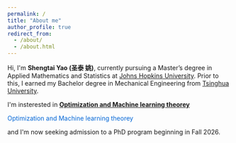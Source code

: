 ```yaml
---
permalink: /
title: "About me"
author_profile: true
redirect_from: 
  - /about/
  - /about.html
---
```


Hi, I'm **Shengtai Yao (圣泰 姚)**, currently pursuing a Master’s degree in Applied Mathematics and Statistics at [Johns Hopkins University](https://www.jhu.edu/). Prior to this, I earned my Bachelor degree in Mechanical Engineering from [Tsinghua University](https://www.tsinghua.edu.cn/en/). 

I'm insterested in [**Optimization and Machine learning theorey**](#) 

<a href="#" style="color: #0366d6; text-decoration: none; cursor: default;">
Optimization and Machine learning theorey
</a> 

and I'm now seeking admission to a PhD program beginning in Fall 2026.

